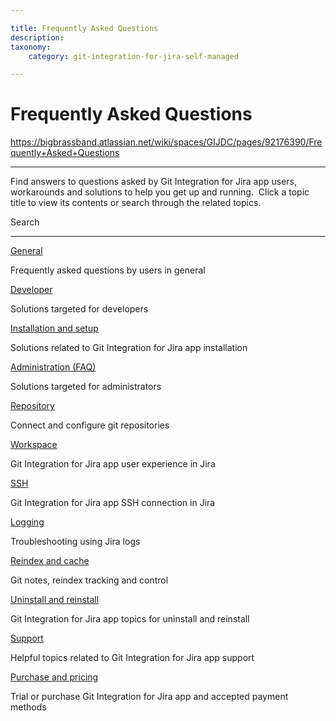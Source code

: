 ```yaml
---

title: Frequently Asked Questions
description:
taxonomy:
    category: git-integration-for-jira-self-managed

---
```



# Frequently Asked Questions

<https://bigbrassband.atlassian.net/wiki/spaces/GIJDC/pages/92176390/Frequently+Asked+Questions>

* * *

Find answers to questions asked by Git Integration for Jira app users, workarounds and solutions to help you get up and running.  Click a topic title to view its contents or search through the related topics.

  

 Search

   

  

* * *

  

  

[General](/wiki/spaces/GIJDC/pages/92110972/General)

Frequently asked questions by users in general

  

[Developer](/wiki/spaces/GIJDC/pages/91914475/Developer)

Solutions targeted for developers

  

[Installation and setup](/wiki/spaces/GIJDC/pages/91881586/Installation+and+setup)

Solutions related to Git Integration for Jira app installation

  

[Administration (FAQ)](/wiki/spaces/GIJDC/pages/92078313)

Solutions targeted for administrators

  

[Repository](/wiki/spaces/GIJDC/pages/92176546/Repositories)

Connect and configure git repositories

  

[Workspace](/wiki/spaces/GIJDC/pages/91881595/Workspace)

Git Integration for Jira app user experience in Jira

  

[SSH](/wiki/spaces/GIJDC/pages/92242079/SSH)

Git Integration for Jira app SSH connection in Jira

  

[Logging](/wiki/spaces/GIJDC/pages/92242085/Logging)

Troubleshooting using Jira logs

  

[Reindex and cache](/wiki/spaces/GIJDC/pages/92209341/Reindex+and+cache)

Git notes, reindex tracking and control

  

[Uninstall and reinstall](/wiki/spaces/GIJDC/pages/91947236/Uninstall+and+reinstall)

Git Integration for Jira app topics for uninstall and reinstall

  

[Support](/wiki/spaces/GIJDC/pages/190119953/Support)

Helpful topics related to Git Integration for Jira app support

  

[Purchase and pricing](/wiki/spaces/GIJDC/pages/92078341/Purchase+and+pricing)

Trial or purchase Git Integration for Jira app and accepted payment methods